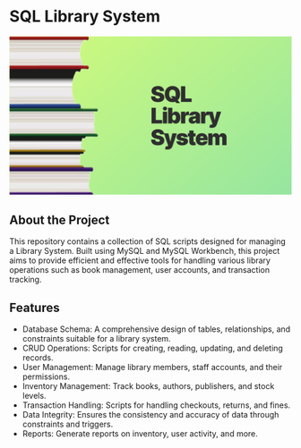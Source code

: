 # SQL Library System
![Title Banner](banner.png)

## About the Project
This repository contains a collection of SQL scripts designed for managing a Library System. Built using MySQL and MySQL Workbench, this project aims to provide efficient and effective tools for handling various library operations such as book management, user accounts, and transaction tracking.

## Features
* Database Schema: A comprehensive design of tables, relationships, and constraints suitable for a library system.
* CRUD Operations: Scripts for creating, reading, updating, and deleting records.
* User Management: Manage library members, staff accounts, and their permissions.
* Inventory Management: Track books, authors, publishers, and stock levels.
* Transaction Handling: Scripts for handling checkouts, returns, and fines.
* Data Integrity: Ensures the consistency and accuracy of data through constraints and triggers.
* Reports: Generate reports on inventory, user activity, and more.
